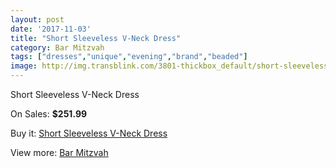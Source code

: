```yaml
---
layout: post
date: '2017-11-03'
title: "Short Sleeveless V-Neck Dress"
category: Bar Mitzvah
tags: ["dresses","unique","evening","brand","beaded"]
image: http://img.transblink.com/3801-thickbox_default/short-sleeveless-v-neck-dress.jpg
---
```

Short Sleeveless V-Neck Dress

On Sales: **$251.99**
<a href="https://www.transblink.com/en/bar-mitzvah/1210-short-sleeveless-v-neck-dress.html"><amp-img layout="responsive" width="600" height="600" src="//img.transblink.com/3801-thickbox_default/short-sleeveless-v-neck-dress.jpg" alt="Short Sleeveless V-Neck Dress 0" /></a>
<a href="https://www.transblink.com/en/bar-mitzvah/1210-short-sleeveless-v-neck-dress.html"><amp-img layout="responsive" width="600" height="600" src="//img.transblink.com/3803-thickbox_default/short-sleeveless-v-neck-dress.jpg" alt="Short Sleeveless V-Neck Dress 1" /></a>
<a href="https://www.transblink.com/en/bar-mitzvah/1210-short-sleeveless-v-neck-dress.html"><amp-img layout="responsive" width="600" height="600" src="//img.transblink.com/3802-thickbox_default/short-sleeveless-v-neck-dress.jpg" alt="Short Sleeveless V-Neck Dress 2" /></a>

Buy it: [Short Sleeveless V-Neck Dress](https://www.transblink.com/en/bar-mitzvah/1210-short-sleeveless-v-neck-dress.html "Short Sleeveless V-Neck Dress")

View more: [Bar Mitzvah](https://www.transblink.com/en/2-bar-mitzvah "Bar Mitzvah")
